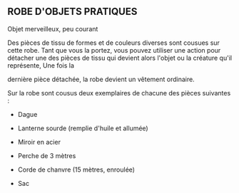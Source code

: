 ## ROBE D'OBJETS PRATIQUES

Objet merveilleux, peu courant

Des pièces de tissu de formes et de couleurs diverses sont
cousues sur cette robe. Tant que vous la portez, vous pouvez
utiliser une action pour détacher une des pièces de tissu qui
devient alors l'objet ou la créature qu'il représente, Une fois la

dernière pièce détachée, la robe devient un vêtement ordinaire.

Sur la robe sont cousus deux exemplaires de chacune des
pièces suivantes :

+ Dague

+ Lanterne sourde (remplie d'huile et allumée)
+ Miroir en acier

+ Perche de 3 mètres

+ Corde de chanvre (15 mètres, enroulée)

+ Sac
